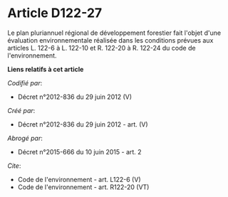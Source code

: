# Article D122-27

Le plan pluriannuel régional de développement forestier fait l'objet d'une évaluation environnementale réalisée dans les
conditions prévues aux articles L. 122-6 à L. 122-10 et R. 122-20 à R. 122-24 du code de l'environnement.

**Liens relatifs à cet article**

_Codifié par_:

  - Décret n°2012-836 du 29 juin 2012 (V)

_Créé par_:

  - Décret n°2012-836 du 29 juin 2012 - art. (V)

_Abrogé par_:

  - Décret n°2015-666 du 10 juin 2015 - art. 2

_Cite_:

  - Code de l'environnement - art. L122-6 (V)
  - Code de l'environnement - art. R122-20 (VT)
